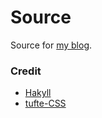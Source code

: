 # Source

Source for [my blog](https://thanh.se).

### Credit

- [Hakyll](https://jaspervdj.be/hakyll/)
- [tufte-CSS](https://github.com/edwardtufte/tufte-css)
